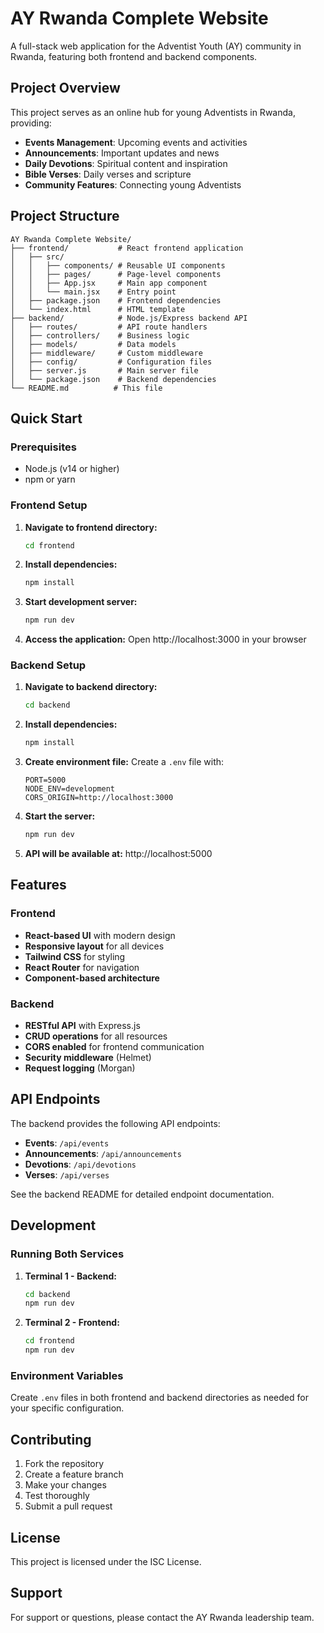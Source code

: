 # AY Rwanda Complete Website

A full-stack web application for the Adventist Youth (AY) community in Rwanda, featuring both frontend and backend components.

## Project Overview

This project serves as an online hub for young Adventists in Rwanda, providing:
- **Events Management**: Upcoming events and activities
- **Announcements**: Important updates and news
- **Daily Devotions**: Spiritual content and inspiration
- **Bible Verses**: Daily verses and scripture
- **Community Features**: Connecting young Adventists

## Project Structure

```
AY Rwanda Complete Website/
├── frontend/           # React frontend application
│   ├── src/
│   │   ├── components/ # Reusable UI components
│   │   ├── pages/      # Page-level components
│   │   ├── App.jsx     # Main app component
│   │   └── main.jsx    # Entry point
│   ├── package.json    # Frontend dependencies
│   └── index.html      # HTML template
├── backend/            # Node.js/Express backend API
│   ├── routes/         # API route handlers
│   ├── controllers/    # Business logic
│   ├── models/         # Data models
│   ├── middleware/     # Custom middleware
│   ├── config/         # Configuration files
│   ├── server.js       # Main server file
│   └── package.json    # Backend dependencies
└── README.md          # This file
```

## Quick Start

### Prerequisites
- Node.js (v14 or higher)
- npm or yarn

### Frontend Setup

1. **Navigate to frontend directory:**
   ```bash
   cd frontend
   ```

2. **Install dependencies:**
   ```bash
   npm install
   ```

3. **Start development server:**
   ```bash
   npm run dev
   ```

4. **Access the application:**
   Open http://localhost:3000 in your browser

### Backend Setup

1. **Navigate to backend directory:**
   ```bash
   cd backend
   ```

2. **Install dependencies:**
   ```bash
   npm install
   ```

3. **Create environment file:**
   Create a `.env` file with:
   ```
   PORT=5000
   NODE_ENV=development
   CORS_ORIGIN=http://localhost:3000
   ```

4. **Start the server:**
   ```bash
   npm run dev
   ```

5. **API will be available at:**
   http://localhost:5000

## Features

### Frontend
- **React-based UI** with modern design
- **Responsive layout** for all devices
- **Tailwind CSS** for styling
- **React Router** for navigation
- **Component-based architecture**

### Backend
- **RESTful API** with Express.js
- **CRUD operations** for all resources
- **CORS enabled** for frontend communication
- **Security middleware** (Helmet)
- **Request logging** (Morgan)

## API Endpoints

The backend provides the following API endpoints:

- **Events**: `/api/events`
- **Announcements**: `/api/announcements`
- **Devotions**: `/api/devotions`
- **Verses**: `/api/verses`

See the backend README for detailed endpoint documentation.

## Development

### Running Both Services

1. **Terminal 1 - Backend:**
   ```bash
   cd backend
   npm run dev
   ```

2. **Terminal 2 - Frontend:**
   ```bash
   cd frontend
   npm run dev
   ```

### Environment Variables

Create `.env` files in both frontend and backend directories as needed for your specific configuration.

## Contributing

1. Fork the repository
2. Create a feature branch
3. Make your changes
4. Test thoroughly
5. Submit a pull request

## License

This project is licensed under the ISC License.

## Support

For support or questions, please contact the AY Rwanda leadership team. 